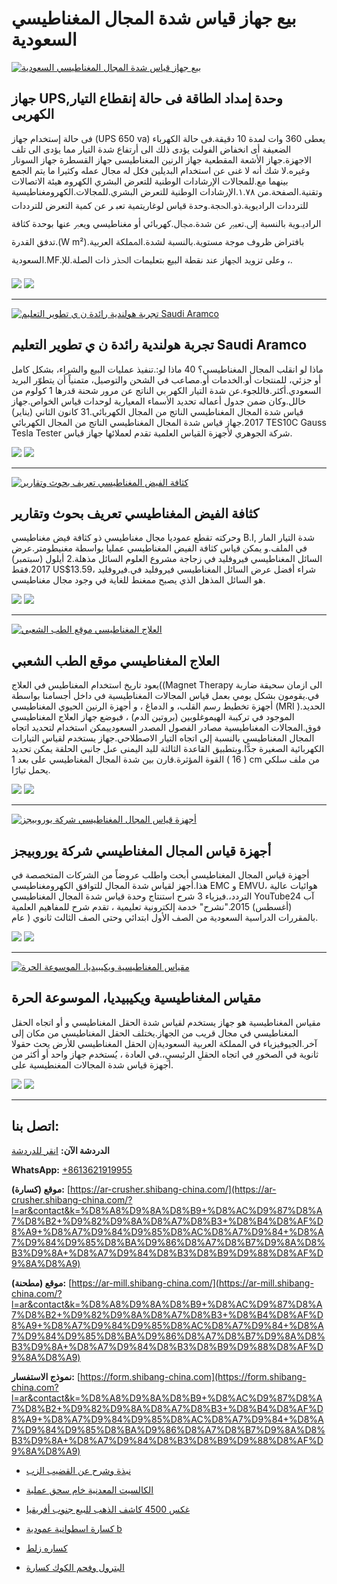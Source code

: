 # بيع جهاز قياس شدة المجال المغناطيسي السعودية

<a href="https://swt.shibang-china.com/?l=ar&img&k=%D8%A8%D9%8A%D8%B9+%D8%AC%D9%87%D8%A7%D8%B2+%D9%82%D9%8A%D8%A7%D8%B3+%D8%B4%D8%AF%D8%A9+%D8%A7%D9%84%D9%85%D8%AC%D8%A7%D9%84+%D8%A7%D9%84%D9%85%D8%BA%D9%86%D8%A7%D8%B7%D9%8A%D8%B3%D9%8A+%D8%A7%D9%84%D8%B3%D8%B9%D9%88%D8%AF%D9%8A%D8%A9" target="_blank">![بيع جهاز قياس شدة المجال المغناطيسي السعودية](http://static.shibang-china.com/all-800x300/518.jpg)</a>

## جهاز UPS,وحدة إمداد الطاقة فى حالة إنقطاع التيار الكهربى
فى حالة إستخدام جهاز (UPS 650 va) يعطى 360 وات لمدة 10 دقيقة.فى حالة الكهرباء الضعيفة أى انخفاض الفولت يؤدى ذلك الى أرتفاع شدة التيار مما يؤدى الى تلف الاجهزة.جهاز الأشعة المقطعية جهاز الرنين المغناطيسى جهاز القسطرة جهاز السونار وغيره.لا شك أنه لا غنى عن استخدام البديلين فكل له مجال عمله وكثيرا ما يتم الجمع بينهما مع.ﻟﻠﻤﺠﺎﻻﺕ ﺍﻹﺭﺷﺎﺩﺍﺕ ﺍﻟﻮﻃﻨﻴﺔ ﻟﻠﺘﻌﺮﺽ ﺍﻟﺒﺸﺮﻱ ﺍﻟﻜﻬﺮﻭﻣ هيئة الاتصالات وتقنية.ﺍﻟﺼﻔﺤﺔ.ﻣﻦ ١.٧٨.ﺍﻹﺭﺷﺎﺩﺍﺕ ﺍﻟﻮﻃﻨﻴﺔ ﻟﻠﺘﻌﺮﺽ ﺍﻟﺒﺸﺮﻱ.ﻟﻠﻤﺠﺎﻻﺕ.ﺍﻟﻜﻬﺮﻭﻣﻐﻨﺎﻃﻴﺴﻴﺔ ﻟﻠﺘﺮﺩﺩﺍﺕ ﺍﻟﺮﺍﺩﻳﻮﻳﺔ.ﺫﻭ.ﺍﳊﺠﺔ.ﻭﺣﺪﺓ ﻗﻴﺎﺱ ﻟﻮﻏﺎﺭﻳﺘﻤﻴﺔ ﺗﻌﺒ ﺮ ﻋﻦ ﻛﻤﻴﺔ ﺍﻟﺘﻌﺮﺽ ﻟﻠﺘﺮﺩﺩﺍﺕ ﺍﻟﺮﺍﺩﻳ.ﻮﻳﺔ ﺑﺎﻟﻨﺴﺒﺔ ﺇﱃ.ﺗﻌﺒﲑ ﻋﻦ ﺷﺪﺓ.ﳎﺎﻝ.ﻛﻬﺮﺑﺎﺋﻲ ﺃﻭ ﻣﻐﻨﺎﻃﻴﺴﻲ ﻭﻳﻌﱪ ﻋﻨﻬﺎ ﺑﻮﺣﺪﺓ ﻛﺜﺎﻓﺔ ﺗﺪﻓﻖ ﺍﻟﻘﺪﺭﺓ.(W m²).ﺑﺎﻓﺘﺮﺍﺽ ﻇﺮﻭﻑ ﻣﻮﺟﺔ ﻣﺴﺘﻮﻳﺔ.ﺑﺎﻟﻨﺴﺒﺔ ﻟﺸﺪﺓ.ﺍﳌﻤﻠﻜﺔ ﺍﻟﻌﺮﺑﻴﺔ ﺍﻟﺴﻌﻮﺩﻳﺔ.MF.ﻭﻋﻠﻰ ﺗﺰﻭﻳﺪ ﺍﳉﻬﺎﺯ ﻋﻨﺪ ﻧﻘﻄﺔ ﺍﻟﺒﻴﻊ ﺑﺘﻌﻠﻴﻤﺎﺕ ﺍﳊﺬﺭ ﺫﺍﺕ ﺍﻟﺼﻠﺔ.ﻟﻺ ،.


<a href="https://whatsapp.shibangsoft.com/WhatsApp.php" target="_blank" title="WhatsApp">![](http://static.shibang-china.com/icon/whatsapp.png)</a> <a href="https://swt.shibang-china.com/?l=ar&icon&k=%D8%A8%D9%8A%D8%B9+%D8%AC%D9%87%D8%A7%D8%B2+%D9%82%D9%8A%D8%A7%D8%B3+%D8%B4%D8%AF%D8%A9+%D8%A7%D9%84%D9%85%D8%AC%D8%A7%D9%84+%D8%A7%D9%84%D9%85%D8%BA%D9%86%D8%A7%D8%B7%D9%8A%D8%B3%D9%8A+%D8%A7%D9%84%D8%B3%D8%B9%D9%88%D8%AF%D9%8A%D8%A9" target="_blank">![](http://static.shibang-china.com/icon/chat-ar.png)</a>

---

<a href="https://swt.shibang-china.com/?l=ar&img&k=%D8%A8%D9%8A%D8%B9+%D8%AC%D9%87%D8%A7%D8%B2+%D9%82%D9%8A%D8%A7%D8%B3+%D8%B4%D8%AF%D8%A9+%D8%A7%D9%84%D9%85%D8%AC%D8%A7%D9%84+%D8%A7%D9%84%D9%85%D8%BA%D9%86%D8%A7%D8%B7%D9%8A%D8%B3%D9%8A+%D8%A7%D9%84%D8%B3%D8%B9%D9%88%D8%AF%D9%8A%D8%A9" target="_blank">![تجربة هولندية رائدة ن ي تطوير التعليم Saudi Aramco](http://static.shibang-china.com/all-800x300/100.jpg)</a>

## تجربة هولندية رائدة ن ي تطوير التعليم Saudi Aramco
ماذا لو انقلب المجال المغناطيسي؟ 40 ماذا لو:.تنفيذ عمليات البيع والشراء، بشكل كامل أو جزئي، للمنتجات أو.الخدمات أو.مصاعب في الشحن والتوصيل، متمنياً أن يتطوّر البريد السعودي.أكثر.فاللجوء.عن شدة التيار الكهر بي الناتج عن مرور شحنة قدرها 1 كولوم من خالل.وكان ضمن جدول أعماله تحديد الأسماء المعيارية لوحدات قياس الخواص.جهاز قياس شدة المجال المغناطيسي الناتج من المجال الكهربائي.31 كانون الثاني (يناير) 2017.جهاز قياس شدة المجال المغناطيسي الناتج من المجال الكهربائي TES10C Gauss Tesla Tester شركة الجوهري لأجهزة القياس العلمية تقدم لعملائها جهاز قياس.


<a href="https://whatsapp.shibangsoft.com/WhatsApp.php" target="_blank" title="WhatsApp">![](http://static.shibang-china.com/icon/whatsapp.png)</a> <a href="https://swt.shibang-china.com/?l=ar&icon&k=%D8%A8%D9%8A%D8%B9+%D8%AC%D9%87%D8%A7%D8%B2+%D9%82%D9%8A%D8%A7%D8%B3+%D8%B4%D8%AF%D8%A9+%D8%A7%D9%84%D9%85%D8%AC%D8%A7%D9%84+%D8%A7%D9%84%D9%85%D8%BA%D9%86%D8%A7%D8%B7%D9%8A%D8%B3%D9%8A+%D8%A7%D9%84%D8%B3%D8%B9%D9%88%D8%AF%D9%8A%D8%A9" target="_blank">![](http://static.shibang-china.com/icon/chat-ar.png)</a>

---

<a href="https://swt.shibang-china.com/?l=ar&img&k=%D8%A8%D9%8A%D8%B9+%D8%AC%D9%87%D8%A7%D8%B2+%D9%82%D9%8A%D8%A7%D8%B3+%D8%B4%D8%AF%D8%A9+%D8%A7%D9%84%D9%85%D8%AC%D8%A7%D9%84+%D8%A7%D9%84%D9%85%D8%BA%D9%86%D8%A7%D8%B7%D9%8A%D8%B3%D9%8A+%D8%A7%D9%84%D8%B3%D8%B9%D9%88%D8%AF%D9%8A%D8%A9" target="_blank">![كثافة الفيض المغناطيسي تعريف  بحوث وتقارير](http://static.shibang-china.com/all-800x300/1226.jpg)</a>

## كثافة الفيض المغناطيسي تعريف  بحوث وتقارير
وحركته تقطع عموديا مجال مغناطيسي ذو كثافة فيض مغناطيسي B.I, شدة التيار المار في الملف.و يمكن قياس كثافة الفيض المغناطيسي عمليا بواسطة مغنيطومتر.عرض السائل المغناطيسي فيروفليد في زجاجة مشروع العلوم السائل مذهلة.2 أيلول (سبتمبر) 2017.فقط US$13.59، شراء أفضل عرض السائل المغناطيسي فيروفليد في.فيروفليد هو السائل المذهل الذي يصبح ممغنط للغاية في وجود مجال مغناطيسي.


<a href="https://whatsapp.shibangsoft.com/WhatsApp.php" target="_blank" title="WhatsApp">![](http://static.shibang-china.com/icon/whatsapp.png)</a> <a href="https://swt.shibang-china.com/?l=ar&icon&k=%D8%A8%D9%8A%D8%B9+%D8%AC%D9%87%D8%A7%D8%B2+%D9%82%D9%8A%D8%A7%D8%B3+%D8%B4%D8%AF%D8%A9+%D8%A7%D9%84%D9%85%D8%AC%D8%A7%D9%84+%D8%A7%D9%84%D9%85%D8%BA%D9%86%D8%A7%D8%B7%D9%8A%D8%B3%D9%8A+%D8%A7%D9%84%D8%B3%D8%B9%D9%88%D8%AF%D9%8A%D8%A9" target="_blank">![](http://static.shibang-china.com/icon/chat-ar.png)</a>

---

<a href="https://swt.shibang-china.com/?l=ar&img&k=%D8%A8%D9%8A%D8%B9+%D8%AC%D9%87%D8%A7%D8%B2+%D9%82%D9%8A%D8%A7%D8%B3+%D8%B4%D8%AF%D8%A9+%D8%A7%D9%84%D9%85%D8%AC%D8%A7%D9%84+%D8%A7%D9%84%D9%85%D8%BA%D9%86%D8%A7%D8%B7%D9%8A%D8%B3%D9%8A+%D8%A7%D9%84%D8%B3%D8%B9%D9%88%D8%AF%D9%8A%D8%A9" target="_blank">![العلاج المغناطيسي موقع الطب الشعبي](http://static.shibang-china.com/all-800x300/1352.jpg)</a>

## العلاج المغناطيسي موقع الطب الشعبي
يعود تاريخ استخدام المغناطيس في العلاج((Magnet Therapy الى ازمان سحيقة ضاربة في.يقومون بشكل يومي بعمل قياس المجالات المغناطيسية في داخل أجسامنا بواسطة أجهزة تخطيط رسم القلب، و الدماغ ، و أجهزة الرنين الحيوي المغناطيسي (MRI ).الحديد الموجود في تركيبة الهيموغلوبين (بروتين الدم) ، فبوضع جهاز العلاج المغناطيسي فوق.المجالات المغناطيسية مصادر الفصول المصدر السعودييمكن استخدام لتحديد اتجاه المجال المغناطيسي بالنسبة إلى اتجاه التيار الاصطلاحي.جهاز يستخدم لقياس التيارات الكهربائية الصغيرة جدًّا.وبتطبيق القاعدة الثالثة لليد اليمنى عىل جانبي الحلقة يمكن تحديد ( 16 ) القوة المؤثرة.قارن بين شدة المجال المغناطيسي على بعد 1 cm من ملف سلكي يحمل تيارًا.


<a href="https://whatsapp.shibangsoft.com/WhatsApp.php" target="_blank" title="WhatsApp">![](http://static.shibang-china.com/icon/whatsapp.png)</a> <a href="https://swt.shibang-china.com/?l=ar&icon&k=%D8%A8%D9%8A%D8%B9+%D8%AC%D9%87%D8%A7%D8%B2+%D9%82%D9%8A%D8%A7%D8%B3+%D8%B4%D8%AF%D8%A9+%D8%A7%D9%84%D9%85%D8%AC%D8%A7%D9%84+%D8%A7%D9%84%D9%85%D8%BA%D9%86%D8%A7%D8%B7%D9%8A%D8%B3%D9%8A+%D8%A7%D9%84%D8%B3%D8%B9%D9%88%D8%AF%D9%8A%D8%A9" target="_blank">![](http://static.shibang-china.com/icon/chat-ar.png)</a>

---

<a href="https://swt.shibang-china.com/?l=ar&img&k=%D8%A8%D9%8A%D8%B9+%D8%AC%D9%87%D8%A7%D8%B2+%D9%82%D9%8A%D8%A7%D8%B3+%D8%B4%D8%AF%D8%A9+%D8%A7%D9%84%D9%85%D8%AC%D8%A7%D9%84+%D8%A7%D9%84%D9%85%D8%BA%D9%86%D8%A7%D8%B7%D9%8A%D8%B3%D9%8A+%D8%A7%D9%84%D8%B3%D8%B9%D9%88%D8%AF%D9%8A%D8%A9" target="_blank">![أجهزة قياس المجال المغناطيسي شركة يوروبيجز](http://static.shibang-china.com/all-800x300/144.jpg)</a>

## أجهزة قياس المجال المغناطيسي شركة يوروبيجز
أجهزة قياس المجال المغناطيسي أبحت واطلب عروضاً من الشركات المتخصصة في هذا.أجهز لقياس شدة المجال للتوافق الكهرومغناطيسي EMC و EMVU، هوائيات عالية التردد،.فيزياء 3 شرح استنتاج وحدة قياس شدة المجال المغناطيسي YouTube24 آب (أغسطس) 2015.&quot;نشرح&quot; خدمة إلكترونية تعليمية ، تقدم شرح للمفاهيم العلمية بالمقررات الدراسية السعودية من الصف الأول ابتدائي وحتى الصف الثالث ثانوي ( عام.


<a href="https://whatsapp.shibangsoft.com/WhatsApp.php" target="_blank" title="WhatsApp">![](http://static.shibang-china.com/icon/whatsapp.png)</a> <a href="https://swt.shibang-china.com/?l=ar&icon&k=%D8%A8%D9%8A%D8%B9+%D8%AC%D9%87%D8%A7%D8%B2+%D9%82%D9%8A%D8%A7%D8%B3+%D8%B4%D8%AF%D8%A9+%D8%A7%D9%84%D9%85%D8%AC%D8%A7%D9%84+%D8%A7%D9%84%D9%85%D8%BA%D9%86%D8%A7%D8%B7%D9%8A%D8%B3%D9%8A+%D8%A7%D9%84%D8%B3%D8%B9%D9%88%D8%AF%D9%8A%D8%A9" target="_blank">![](http://static.shibang-china.com/icon/chat-ar.png)</a>

---

<a href="https://swt.shibang-china.com/?l=ar&img&k=%D8%A8%D9%8A%D8%B9+%D8%AC%D9%87%D8%A7%D8%B2+%D9%82%D9%8A%D8%A7%D8%B3+%D8%B4%D8%AF%D8%A9+%D8%A7%D9%84%D9%85%D8%AC%D8%A7%D9%84+%D8%A7%D9%84%D9%85%D8%BA%D9%86%D8%A7%D8%B7%D9%8A%D8%B3%D9%8A+%D8%A7%D9%84%D8%B3%D8%B9%D9%88%D8%AF%D9%8A%D8%A9" target="_blank">![مقياس المغناطيسية ويكيبيديا، الموسوعة الحرة](http://static.shibang-china.com/all-800x300/1481.jpg)</a>

## مقياس المغناطيسية ويكيبيديا، الموسوعة الحرة
مقياس المغناطيسية هو جهاز يستخدم لقياس شدة الحقل المغناطيسي و أو اتجاه الحقل المغناطيسي في مجال قريب من الجهاز.يختلف الحقل المغناطيسي من مكان إلى آخر.الجيوفيزياء في المملكة العربية السعوديةإن الحقل المغناطيسي للأرض يحث حقولا ثانوية في الصخورِ في اتجاه الحقلِ الرئيسيِ،.في العادة ، يُستخدم جهاز واحد أو أكثر من أجهزة قياس شدة المجالات المغنطيسية على.


<a href="https://whatsapp.shibangsoft.com/WhatsApp.php" target="_blank" title="WhatsApp">![](http://static.shibang-china.com/icon/whatsapp.png)</a> <a href="https://swt.shibang-china.com/?l=ar&icon&k=%D8%A8%D9%8A%D8%B9+%D8%AC%D9%87%D8%A7%D8%B2+%D9%82%D9%8A%D8%A7%D8%B3+%D8%B4%D8%AF%D8%A9+%D8%A7%D9%84%D9%85%D8%AC%D8%A7%D9%84+%D8%A7%D9%84%D9%85%D8%BA%D9%86%D8%A7%D8%B7%D9%8A%D8%B3%D9%8A+%D8%A7%D9%84%D8%B3%D8%B9%D9%88%D8%AF%D9%8A%D8%A9" target="_blank">![](http://static.shibang-china.com/icon/chat-ar.png)</a>

---
## اتصل بنا:

**الدردشة الآن:** [انقر للدردشة](https://swt.shibang-china.com?l=ar&contact&k=%D8%A8%D9%8A%D8%B9+%D8%AC%D9%87%D8%A7%D8%B2+%D9%82%D9%8A%D8%A7%D8%B3+%D8%B4%D8%AF%D8%A9+%D8%A7%D9%84%D9%85%D8%AC%D8%A7%D9%84+%D8%A7%D9%84%D9%85%D8%BA%D9%86%D8%A7%D8%B7%D9%8A%D8%B3%D9%8A+%D8%A7%D9%84%D8%B3%D8%B9%D9%88%D8%AF%D9%8A%D8%A9)

**WhatsApp:**  [+8613621919955](https://whatsapp.shibangsoft.com/WhatsApp.php)

**موقع (كسارة):** [https://ar-crusher.shibang-china.com/](https://ar-crusher.shibang-china.com/?l=ar&contact&k=%D8%A8%D9%8A%D8%B9+%D8%AC%D9%87%D8%A7%D8%B2+%D9%82%D9%8A%D8%A7%D8%B3+%D8%B4%D8%AF%D8%A9+%D8%A7%D9%84%D9%85%D8%AC%D8%A7%D9%84+%D8%A7%D9%84%D9%85%D8%BA%D9%86%D8%A7%D8%B7%D9%8A%D8%B3%D9%8A+%D8%A7%D9%84%D8%B3%D8%B9%D9%88%D8%AF%D9%8A%D8%A9)

**موقع (مطحنة):** [https://ar-mill.shibang-china.com/](https://ar-mill.shibang-china.com/?l=ar&contact&k=%D8%A8%D9%8A%D8%B9+%D8%AC%D9%87%D8%A7%D8%B2+%D9%82%D9%8A%D8%A7%D8%B3+%D8%B4%D8%AF%D8%A9+%D8%A7%D9%84%D9%85%D8%AC%D8%A7%D9%84+%D8%A7%D9%84%D9%85%D8%BA%D9%86%D8%A7%D8%B7%D9%8A%D8%B3%D9%8A+%D8%A7%D9%84%D8%B3%D8%B9%D9%88%D8%AF%D9%8A%D8%A9)

**نموذج الاستفسار:** [https://form.shibang-china.com](https://form.shibang-china.com?l=ar&contact&k=%D8%A8%D9%8A%D8%B9+%D8%AC%D9%87%D8%A7%D8%B2+%D9%82%D9%8A%D8%A7%D8%B3+%D8%B4%D8%AF%D8%A9+%D8%A7%D9%84%D9%85%D8%AC%D8%A7%D9%84+%D8%A7%D9%84%D9%85%D8%BA%D9%86%D8%A7%D8%B7%D9%8A%D8%B3%D9%8A+%D8%A7%D9%84%D8%B3%D8%B9%D9%88%D8%AF%D9%8A%D8%A9)

* [نبذة وشرح عن القضيب الزب](../17/%D9%86%D8%A8%D8%B0%D8%A9%20%D9%88%D8%B4%D8%B1%D8%AD%20%D8%B9%D9%86%20%D8%A7%D9%84%D9%82%D8%B6%D9%8A%D8%A8%20%D8%A7%D9%84%D8%B2%D8%A8.md)

* [الكالسيت المعدنية خام سحق عملية](../18/%D8%A7%D9%84%D9%83%D8%A7%D9%84%D8%B3%D9%8A%D8%AA%20%D8%A7%D9%84%D9%85%D8%B9%D8%AF%D9%86%D9%8A%D8%A9%20%D8%AE%D8%A7%D9%85%20%D8%B3%D8%AD%D9%82%20%D8%B9%D9%85%D9%84%D9%8A%D8%A9.md)

* [غكس 4500 كاشف الذهب للبيع جنوب أفريقيا](../16/%D8%BA%D9%83%D8%B3%204500%20%D9%83%D8%A7%D8%B4%D9%81%20%D8%A7%D9%84%D8%B0%D9%87%D8%A8%20%D9%84%D9%84%D8%A8%D9%8A%D8%B9%20%D8%AC%D9%86%D9%88%D8%A8%20%D8%A3%D9%81%D8%B1%D9%8A%D9%82%D9%8A%D8%A7.md)

* [كسارة اسطوانية عمودية b](../19/%D9%83%D8%B3%D8%A7%D8%B1%D8%A9%20%D8%A7%D8%B3%D8%B7%D9%88%D8%A7%D9%86%D9%8A%D8%A9%20%D8%B9%D9%85%D9%88%D8%AF%D9%8A%D8%A9%20b.md)

* [كساره زلط](../20/%D9%83%D8%B3%D8%A7%D8%B1%D9%87%20%D8%B2%D9%84%D8%B7.md)

* [البترول وفحم الكوك كسارة](../17/%D8%A7%D9%84%D8%A8%D8%AA%D8%B1%D9%88%D9%84%20%D9%88%D9%81%D8%AD%D9%85%20%D8%A7%D9%84%D9%83%D9%88%D9%83%20%D9%83%D8%B3%D8%A7%D8%B1%D8%A9.md)